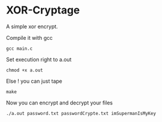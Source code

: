 XOR-Cryptage
============

A simple xor encrypt.

Compile it with gcc

```
gcc main.c
```
Set execution right to a.out

```
chmod +x a.out
```
Else ! you can just tape

```
make
```

Now you can encrypt and decrypt your files

```
./a.out password.txt passwordCrypte.txt imSupermanIsMyKey
```

